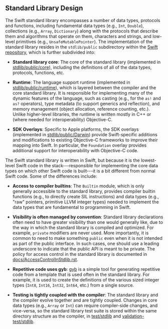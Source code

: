 ## Standard Library Design

The Swift standard library encompasses a number of data types,
protocols and functions, including fundamental data types (e.g.,
`Int`, `Double`), collections (e.g., `Array`, `Dictionary`) along with
the protocols that describe them and algorithms that operate on them,
characters and strings, and low-level primitives (e.g.,
`UnsafeMutablePointer`). The implementation of the standard library
resides in the `stdlib/public` subdirectory within the [Swift
repository][swift-repo], which is further subdivided into:

* **Standard library core**: The core of the standard library (implemented in [stdlib/public/core](https://github.com/apple/swift/tree/main/stdlib/public/core)), including the definitions of all of the data types, protocols, functions, etc.

* **Runtime**: The language support runtime (implemented in [stdlib/public/runtime](https://github.com/apple/swift/tree/main/stdlib/public/runtime)), which is layered between the compiler and the core standard library. It is responsible for implementing many of the dynamic features of the language, such as casting (e.g., for the `as!` and `as?` operators), type metadata (to support generics and reflection), and memory management (object allocation, reference counting, etc.). Unlike higher-level libraries, the runtime is written mostly in C++ or (where needed for interoperability) Objective-C.

* **SDK Overlays**: Specific to Apple platforms, the SDK overlays (implemented in [stdlib/public/Darwin](https://github.com/apple/swift/tree/main/stdlib/public/Darwin)) provide Swift-specific additions and modifications to existing Objective-C frameworks to improve their mapping into Swift. In particular, the `Foundation` overlay provides additional support for interoperability with Objective-C code.

The Swift standard library is written in Swift, but because it is the lowest-level Swift code in the stack---responsible for implementing the core data types on which other Swift code is built---it is a bit different from normal Swift code. Some of the differences include:

* **Access to compiler builtins**: The `Builtin` module, which is only generally accessible to the standard library, provides compiler builtin functions (e.g., to directly create SIL instructions) and data types (e.g., "raw" pointers, primitive LLVM integer types) needed to implement the data types that are fundamental to programming in Swift.

* **Visibility is often managed by convention**: Standard library declarations often need to have greater visibility than one would generally like, due to the way in which the standard library is compiled and optimized. For example, `private` modifiers are never used. More importantly, it is common to need to make something `public` even when it is not intended as part of the public interface. In such cases, one should use a leading underscore to indicate that the public API is meant to be private. The policy for access control in the standard library is documented in [docs/AccessControlInStdlib.rst](https://github.com/apple/swift/blob/main/docs/AccessControlInStdlib.rst).

* **Repetitive code uses gyb**: [gyb](https://github.com/apple/swift/blob/main/utils/gyb.py) is a simple tool for generating repetitive code from a template that is used often in the standard library. For example, it is used to create the definitions of the various sized integer types (`Int8`, `Int16`, `Int32`, `Int64`, etc.) from a single source.

* **Testing is tightly coupled with the compiler**: The standard library and the compiler evolve together and are tightly coupled. Changes in core data types (e.g., `Array` or `Int`) can require compiler-side changes, and vice-versa, so the standard library test suite is stored within the same directory structure as the compiler, in [test/stdlib](https://github.com/apple/swift/tree/main/test/stdlib) and [validation-test/stdlib](https://github.com/apple/swift/tree/main/validation-test/stdlib).

[swift-repo]: https://github.com/apple/swift "Swift repository"
